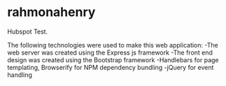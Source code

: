# rahmonahenry
Hubspot Test.


The following technologies were used to make this web application:
-The web server was created using the Express js framework
-The front end design was created using the Bootstrap framework
-Handlebars for page templating, Browserify for NPM dependency bundling
-jQuery for event handling
